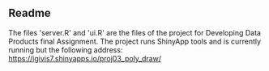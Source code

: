 ## Readme

The files 'server.R' and 'ui.R' are the files of the project for Developing Data Products final Assignment.
The project runs ShinyApp tools and is currently running but the following address: https://igivis7.shinyapps.io/proj03_poly_draw/
